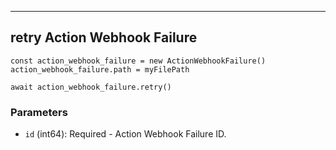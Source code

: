 
---

## retry Action Webhook Failure

```
const action_webhook_failure = new ActionWebhookFailure()
action_webhook_failure.path = myFilePath

await action_webhook_failure.retry()
```

### Parameters

* `id` (int64): Required - Action Webhook Failure ID.

